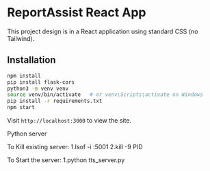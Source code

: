 # ReportAssist React App

This project design is in a React application using standard CSS (no Tailwind).

## Installation

```bash
npm install
pip install flask-cors
python3 -m venv venv
source venv/bin/activate   # or venv\Scripts\activate on Windows
pip install -r requirements.txt
npm start
```

Visit `http://localhost:3000` to view the site.


Python server 

To Kill existing server: 
1.lsof -i :5001
2.kill -9 PID

To Start the server:
1.python tts_server.py